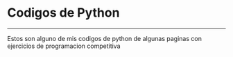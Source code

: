 <h1>Codigos de Python</h1>
<hr>
<p>Estos son alguno de mis codigos de python de algunas paginas con ejercicios de programacion competitiva</p>
